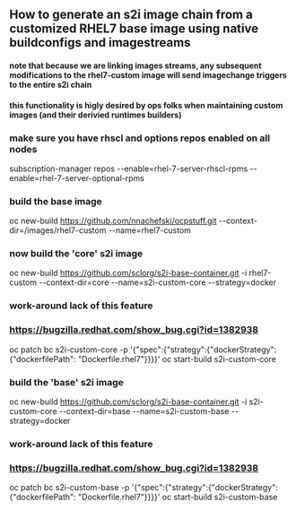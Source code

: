 ## How to generate an s2i image chain from a customized RHEL7 base image using native buildconfigs and imagestreams
#### note that because we are linking images streams, any subsequent modifications to the rhel7-custom image will send imagechange triggers to the entire s2i chain
#### this functionality is higly desired by ops folks when maintaining custom images (and their derivied runtimes builders)

### make sure you have rhscl and options repos enabled on all nodes
subscription-manager repos --enable=rhel-7-server-rhscl-rpms --enable=rhel-7-server-optional-rpms

### build the base image
oc new-build https://github.com/nnachefski/ocpstuff.git --context-dir=/images/rhel7-custom --name=rhel7-custom

### now build the 'core' s2i image
oc new-build https://github.com/sclorg/s2i-base-container.git -i rhel7-custom --context-dir=core --name=s2i-custom-core --strategy=docker
### work-around lack of this feature 
### https://bugzilla.redhat.com/show_bug.cgi?id=1382938 
oc patch bc s2i-custom-core -p '{"spec":{"strategy":{"dockerStrategy":{"dockerfilePath": "Dockerfile.rhel7"}}}}'
oc start-build s2i-custom-core

### build the 'base' s2i image
oc new-build https://github.com/sclorg/s2i-base-container.git -i s2i-custom-core --context-dir=base --name=s2i-custom-base --strategy=docker
### work-around lack of this feature 
### https://bugzilla.redhat.com/show_bug.cgi?id=1382938 
oc patch bc s2i-custom-base -p '{"spec":{"strategy":{"dockerStrategy":{"dockerfilePath": "Dockerfile.rhel7"}}}}'
oc start-build s2i-custom-base

